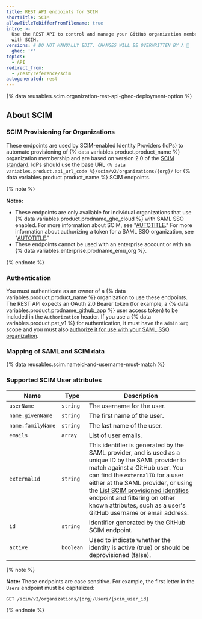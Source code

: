 ```yaml
---
title: REST API endpoints for SCIM
shortTitle: SCIM
allowTitleToDifferFromFilename: true
intro: >-
  Use the REST API to control and manage your GitHub organization members' access
  with SCIM.
versions: # DO NOT MANUALLY EDIT. CHANGES WILL BE OVERWRITTEN BY A 🤖
  ghec: '*'
topics:
  - API
redirect_from:
  - /rest/reference/scim
autogenerated: rest
---
```


{% data reusables.scim.organization-rest-api-ghec-deployment-option %}

## About SCIM

### SCIM Provisioning for Organizations

These endpoints are used by SCIM-enabled Identity Providers (IdPs) to automate provisioning of {% data variables.product.product_name %} organization membership and are based on version 2.0 of the [SCIM standard](http://www.simplecloud.info/). IdPs should use the base URL `{% data variables.product.api_url_code %}/scim/v2/organizations/{org}/` for {% data variables.product.product_name %} SCIM endpoints.

{% note %}

**Notes:**
- These endpoints are only available for individual organizations that use {% data variables.product.prodname_ghe_cloud %} with SAML SSO enabled. For more information about SCIM, see "[AUTOTITLE](/enterprise-cloud@latest/organizations/managing-saml-single-sign-on-for-your-organization/about-scim-for-organizations)." For more information about authorizing a token for a SAML SSO organization, see "[AUTOTITLE](/rest/overview/authenticating-to-the-rest-api)."
- These endpoints cannot be used with an enterprise account or with an {% data variables.enterprise.prodname_emu_org %}.

{% endnote %}

### Authentication

You must authenticate as an owner of a {% data variables.product.product_name %} organization to use these endpoints. The REST API expects an OAuth 2.0 Bearer token (for example, a {% data variables.product.prodname_github_app %} user access token) to be included in the `Authorization` header. If you use a {% data variables.product.pat_v1 %} for authentication, it must have the `admin:org` scope and you must also [authorize it for use with your SAML SSO organization](/authentication/authenticating-with-saml-single-sign-on/authorizing-a-personal-access-token-for-use-with-saml-single-sign-on).

### Mapping of SAML and SCIM data

{% data reusables.scim.nameid-and-username-must-match %}

### Supported SCIM User attributes

Name | Type | Description
-----|------|--------------
`userName`|`string` | The username for the user.
`name.givenName`|`string` | The first name of the user.
`name.familyName`|`string` | The last name of the user.
`emails` | `array` | List of user emails.
`externalId` | `string` | This identifier is generated by the SAML provider, and is used as a unique ID by the SAML provider to match against a GitHub user. You can find the `externalID` for a user either at the SAML provider, or using the [List SCIM provisioned identities](#list-scim-provisioned-identities) endpoint and filtering on other known attributes, such as a user's GitHub username or email address.
`id` | `string` | Identifier generated by the GitHub SCIM endpoint.
`active` | `boolean` | Used to indicate whether the identity is active (true) or should be deprovisioned (false).

{% note %}

**Note:** These endpoints are case sensitive. For example, the first letter in the `Users` endpoint must be capitalized:

```shell
GET /scim/v2/organizations/{org}/Users/{scim_user_id}
```

{% endnote %}

<!-- Content after this section is automatically generated -->
